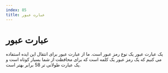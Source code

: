```yaml
---
index: 85
title: عبارت عبور
---
```

# عبارت عبور

یک عبارت عبور یک نوع رمز عبور است. ما از عبارت عبور برای انتقال این ایده استفاده می کنیم که یک رمز عبور یک کلمه است که برای محافظت از شما بسیار کوتاه است و یک عبارت طولانی تر 58 برابر بهتر است.